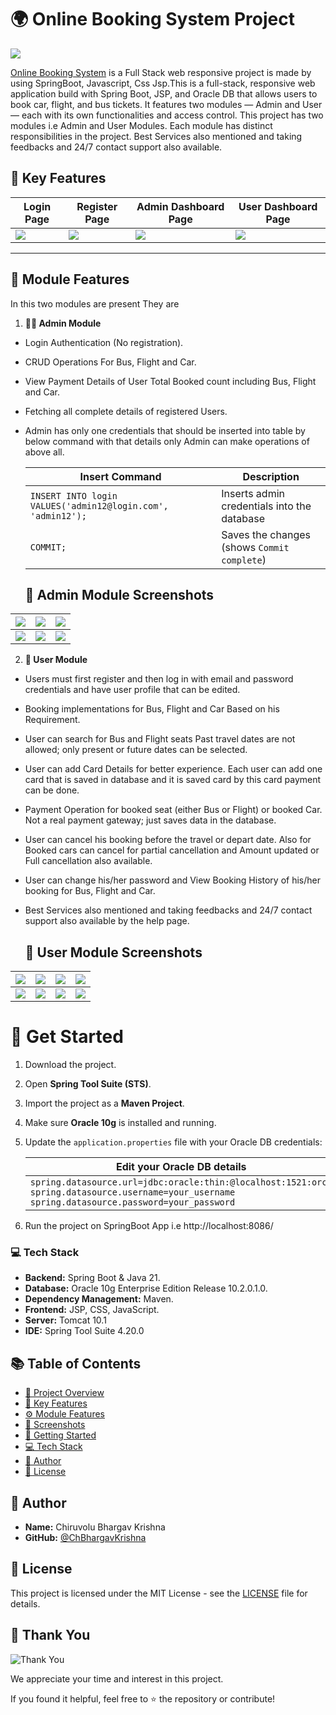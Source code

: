 # 🌍 Online Booking System Project
![](https://github.com/ChBhargavKrishna/Online-Booking-System/blob/new-branch/Screenshots/Screenshot-1.jpeg)

[Online Booking System](https://github.com/ChBhargavKrishna/Online-Booking-System) is a Full Stack web responsive project is made by using SpringBoot, Javascript, Css Jsp.This is a full-stack, responsive web application build with Spring Boot, JSP, and Oracle DB that allows users to book car, flight, and bus tickets. It features two modules — Admin and User — each with its own functionalities and access control. This project has two modules i.e Admin and User Modules. Each module has distinct responsibilities in the project. Best Services also mentioned and taking feedbacks and 24/7 contact support also available.

## 🔑 Key Features

| Login Page | Register Page | Admin Dashboard Page | User Dashboard Page |
| -------| -------| -------| -------|
| ![](https://github.com/ChBhargavKrishna/Online-Booking-System/blob/new-branch/Screenshots/Screenshot-2.png) | ![](https://github.com/ChBhargavKrishna/Online-Booking-System/blob/new-branch/Screenshots/Screenshot-3.png) | ![](https://github.com/ChBhargavKrishna/Online-Booking-System/blob/new-branch/Screenshots/Screenshot-4.png) | ![](https://github.com/ChBhargavKrishna/Online-Booking-System/blob/new-branch/Screenshots/Screenshot-5.png) |

-----------------------------------------------

## 👥 Module Features
In this two modules are present They are
1. **👨‍💼 Admin Module**
 - Login Authentication (No registration).
 - CRUD Operations For Bus, Flight and Car.
 - View Payment Details of User Total Booked count including Bus, Flight and Car.
 - Fetching all complete details of registered Users.
 - Admin has only one credentials that should be inserted into table by below command with that details only Admin can make operations of above all.
      
      | Insert Command | Description | 
      | -------| -------|
      | `INSERT INTO login VALUES('admin12@login.com', 'admin12');`| Inserts admin credentials into the database |
      | `COMMIT;`| Saves the changes (shows `Commit complete`) |

      ## 📸 Admin Module Screenshots
| ![](https://github.com/ChBhargavKrishna/Online-Booking-System/blob/new-branch/Screenshots/Screenshot-4.png) | ![](https://github.com/ChBhargavKrishna/Online-Booking-System/blob/new-branch/Screenshots/Screenshot-6.png)| ![](https://github.com/ChBhargavKrishna/Online-Booking-System/blob/new-branch/Screenshots/Screenshot-7.png)| 
|--------------| --------------|   --------------|     
|  ![](https://github.com/ChBhargavKrishna/Online-Booking-System/blob/new-branch/Screenshots/Screenshot-8.png)| ![](https://github.com/ChBhargavKrishna/Online-Booking-System/blob/new-branch/Screenshots/Screenshot-9.png)| ![](https://github.com/ChBhargavKrishna/Online-Booking-System/blob/new-branch/Screenshots/Screenshot-10.png)|

2. **🙋 User Module**
 - Users must first register and then log in with email and password credentials and have user profile that can be edited.
 - Booking implementations for Bus, Flight and Car Based on his Requirement.
 - User can search for Bus and Flight seats Past travel dates are not allowed; only present or future dates can be selected.
 - User can add Card Details for better experience. Each user can add one card that is saved in database and it is saved card by this card payment can be done.
 - Payment Operation for booked seat (either Bus or Flight) or booked Car. Not a real payment gateway; just saves data in the database.
 - User can cancel his booking before the travel or depart date. Also for Booked cars can cancel for partial cancellation and Amount updated or Full cancellation also available.
 - User can change his/her password and View Booking History of his/her booking for Bus, Flight and Car.
 - Best Services also mentioned and taking feedbacks and 24/7 contact support also available by the help page. 
    
     ## 📸 User Module Screenshots
| ![](https://github.com/ChBhargavKrishna/Online-Booking-System/blob/new-branch/Screenshots/Screenshot-5.png) | ![](https://github.com/ChBhargavKrishna/Online-Booking-System/blob/new-branch/Screenshots/Screenshot-11.jpeg)| ![](https://github.com/ChBhargavKrishna/Online-Booking-System/blob/new-branch/Screenshots/Screenshot-12.png)| ![](https://github.com/ChBhargavKrishna/Online-Booking-System/blob/new-branch/Screenshots/Screenshot-13.png)|
|--------------| --------------| --------------|  --------------|  
|  ![](https://github.com/ChBhargavKrishna/Online-Booking-System/blob/new-branch/Screenshots/Screenshot-14.png)| ![](https://github.com/ChBhargavKrishna/Online-Booking-System/blob/new-branch/Screenshots/Screenshot-15.png)| ![](https://github.com/ChBhargavKrishna/Online-Booking-System/blob/new-branch/Screenshots/Screenshot-16.png)| ![](https://github.com/ChBhargavKrishna/Online-Booking-System/blob/new-branch/Screenshots/Screenshot-17.png) |

# 🚀 Get Started
1. Download the project.  
2. Open **Spring Tool Suite (STS)**.  
3. Import the project as a **Maven Project**.  
4. Make sure **Oracle 10g** is installed and running.  
5. Update the `application.properties` file with your Oracle DB credentials:

   | **Edit your Oracle DB details** |
   |-----------------------------|
   | `spring.datasource.url=jdbc:oracle:thin:@localhost:1521:orcl` <br> `spring.datasource.username=your_username` <br> `spring.datasource.password=your_password` |
6. Run the project on SpringBoot App i.e http://localhost:8086/ 

### 💻 Tech Stack

- **Backend:** Spring Boot & Java 21.
- **Database:** Oracle 10g Enterprise Edition Release 10.2.0.1.0.
- **Dependency Management:** Maven.
- **Frontend:** JSP, CSS, JavaScript.
- **Server:** Tomcat 10.1
- **IDE:** Spring Tool Suite 4.20.0

## 📚 Table of Contents

- [📝 Project Overview](#-online-booking-system-project)
- [📌 Key Features](#-key-features)
- [⚙️ Module Features](#-module-features)
- [📸 Screenshots](#-admin-module-screenshots)
- [🚀 Getting Started](#-get-started)
- [💻 Tech Stack](#-tech-stack)
- [👤 Author](#-author)
- [📄 License](#-license)

## 👤 Author
- **Name:** Chiruvolu Bhargav Krishna
- **GitHub:** [@ChBhargavKrishna](https://github.com/ChBhargavKrishna)

## 📄 License
This project is licensed under the MIT License - see the [LICENSE](LICENSE) file for details.

## 🙏 Thank You
![Thank You](https://img.shields.io/badge/Thank%20You-🙏-green?style=for-the-badge)

We appreciate your time and interest in this project.

If you found it helpful, feel free to ⭐ the repository or contribute!
